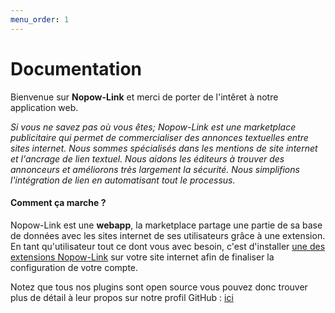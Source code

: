 ```yaml
---
menu_order: 1
---
```


# Documentation

Bienvenue sur **Nopow-Link** et merci de porter de l'intêret à notre application
web.

_Si vous ne savez pas où vous êtes; Nopow-Link est une marketplace publicitaire qui permet de commercialiser des annonces textuelles entre sites internet. Nous sommes spécialisés dans les mentions de site internet et l'ancrage de lien textuel. Nous aidons les éditeurs à trouver des annonceurs et améliorons très largement la sécurité. Nous simplifions l'intégration de lien en automatisant tout le processus._

#### Comment ça marche ?

Nopow-Link est une **webapp**, la marketplace partage une partie de sa base de données avec les sites internet de ses utilisateurs grâce à une extension. En tant qu'utilisateur tout ce dont vous avec besoin, c'est d'installer [une des extensions Nopow-Link](./Plugins/index.md) sur votre site internet afin de finaliser la configuration de votre compte.

Notez que tous nos plugins sont open source vous pouvez donc trouver plus de détail à leur propos sur notre profil GitHub : [ici](https://github.com/nopow-link)

